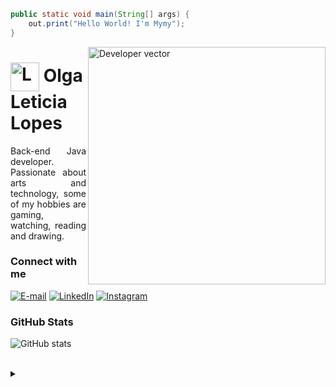 ```java
public static void main(String[] args) {
    out.print("Hello World! I'm Mymy");
}
```
  <img align="right" alt="Developer vector" height="380" src="https://media.discordapp.net/attachments/1020872567738863716/1141443808207306802/Code_typing-bro_1.png?width=670&height=670">
<h1>
  <img align="center" alt="Logo" width="46px" src="https://th.bing.com/th/id/R.8487a1d0f7fbdc22b6eed57a80cc27e0?rik=XdRgkcUuibztLg&riu=http%3a%2f%2fcdn106.picsart.com%2f205450069000202.gif&ehk=xfIB2%2fnjoaOhJvX%2fy4ThAWrNBqynCAkjQJbZaIBF8N0%3d&risl=&pid=ImgRaw&r=0"></a>
    <span>Olga Leticia Lopes</span>
</h1>

<p align="justify">Back-end Java developer. 
<br>
Passionate about arts and technology, some of my hobbies are gaming, watching, reading and drawing.</p>

<h3 align="left">Connect with me</h3>

[![E-mail](https://img.shields.io/badge/-Email-000?style=for-the-badge&logo=microsoft-outlook&logoColor=FFA6C9&color:FFF)](mailto:leticiaolgalopes@gmail.com)
[![LinkedIn](https://img.shields.io/badge/-LinkedIn-000?style=for-the-badge&logo=linkedin&logoColor=FFA6C9&color:FFF)](https://www.linkedin.com/in/olgaleticialopes/)
[![Instagram](https://img.shields.io/badge/-Instagram-000?style=for-the-badge&logo=instagram&logoColor=FFA6C9&color:FFF)](https://instagram.com/leiteiciasan)


<h3 align="left">GitHub Stats</h3>

![GitHub stats](https://github-readme-stats-git-masterrstaa-rickstaa.vercel.app/api?username=olgaleticialopes&hide_title=true&show_icons=true&include_all_commits=false&count_private=true&line_height=25&hide=issues&bg_color=000&title_color=FFA6C9&text_color=FFF&border_radius=3&border_color=FFA6C9&icon_color=FFA6C9&ttheme=dracula)

<br>

<details align="left">
  <summary></summary> 
 
  - Badges by <a href="https://shields.io/">shields.io</a><br>
  - GitHub Stats by <a href="https://github.com/anuraghazra/github-readme-stats">anuraghazra</a>
  - Developer vector created by <a href="https://www.freepik.com/vectors/developer">storyset - www.freepik.com</a> (edited by author)
 
  <div align="right">Made with 💜 by <a href="https://github.com/olgaleticialopes">EA</a>.</div>

</details>



  
  
 
